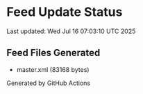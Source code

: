 # Feed Update Status
Last updated: Wed Jul 16 07:03:10 UTC 2025

## Feed Files Generated
- master.xml (83168 bytes)

Generated by GitHub Actions
